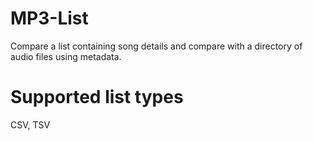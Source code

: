 # MP3-List
Compare a list containing song details and compare with a directory of audio files using metadata.

# Supported list types
CSV, TSV